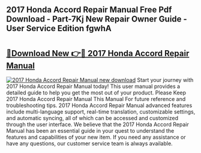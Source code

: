 ## 2017 Honda Accord Repair Manual Free Pdf Download - Part-7Kj New Repair Owner Guide - User Service Edition fgwhA

# <h2><a href="http://bc44333.oget.top/?id=2017+Honda+Accord+Repair+Manual">🔗Download New 👉🔴 2017 Honda Accord Repair Manual</a></h2>

[![2017 Honda Accord Repair Manual new download](https://i.imgur.com/5g1atiW.png)](http://bc44333.oget.top/?id=2017+Honda+Accord+Repair+Manual)
Start your journey with 2017 Honda Accord Repair Manual today! This user manual provides a detailed guide to help you get the most out of your product. Please Keep 2017 Honda Accord Repair Manual This Manual For future reference and troubleshooting tips. 2017 Honda Accord Repair Manual advanced features include multi-language support, real-time translation, customizable settings, and automatic syncing, all of which can be accessed and customized through the user interface. We believe that the 2017 Honda Accord Repair Manual has been an essential guide in your quest to understand the features and capabilities of your new item. If you need any assistance or have any questions, our customer service team is always available.
